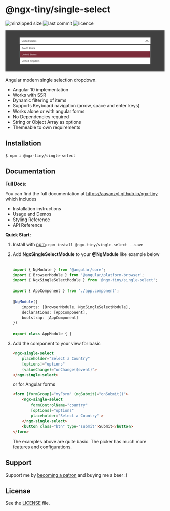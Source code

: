 # @ngx-tiny/single-select

![minzipped size](https://img.shields.io/bundlephobia/minzip/@ngx-tiny/single-select?style=for-the-badge)
![last commit](https://img.shields.io/github/last-commit/aavanzyl/ngx-tiny?style=for-the-badge)
![licence](https://img.shields.io/npm/l/@ngx-tiny/single-select?style=for-the-badge)

![Single Select](https://raw.githubusercontent.com/aavanzyl/ngx-tiny/master/projects/assets/ngx-single-select.png)

Angular modern single selection dropdown.

* Angular 10 implementation
* Works with SSR
* Dynamic filtering of items
* Supports Keyboard navigation (arrow, space and enter keys)
* Works alone or with angular forms 
* No Dependencies required
* String or Object Array as options
* Themeable to own requirements

## Installation

```sh
$ npm i @ngx-tiny/single-select
```

## Documentation

__Full Docs:__

You can find the full documentation at https://aavanzyl.github.io/ngx-tiny which includes
* Installation instructions
* Usage and Demos
* Styling Reference
* API Reference

__Quick Start:__

1. Install with [npm](https://www.npmjs.com): `npm install @ngx-tiny/single-select --save`

2. Add __NgxSingleSelectModule__ to your __@NgModule__ like example below
    ```typescript

    import { NgModule } from '@angular/core';
    import { BrowserModule } from '@angular/platform-browser';
    import { NgxSingleSelectModule } from '@ngx-tiny/single-select';

    import { AppComponent } from './app.component';

    @NgModule({
        imports: [BrowserModule, NgxSingleSelectModule],
        declarations: [AppComponent],
        bootstrap: [AppComponent]
    })

    export class AppModule { }

    ```
 4. Add the component to your view for basic
    ```html
    <ngx-single-select 
        placeholder="Select a Country" 
        [options]="options" 
        (valueChange)="onChange($event)">
    </ngx-single-select>
    ```
    or for Angular forms
    ```html 
    <form [formGroup]="myForm" (ngSubmit)="onSubmit()">
        <ngx-single-select 
            formControlName="country" 
            [options]="options" 
            placeholder="Select a Country" >
        </ngx-single-select>
        <button class="btn" type="submit">Submit</button>
    </form>
    ```
    The examples above are quite basic. The picker has much more features and configurations. 
    
## Support

Support me by [becoming a patron](https://www.patreon.com/bePatron?u=27640996) and buying me a beer :) 

## License
See the [LICENSE][license] file.


[license]: /LICENSE
[contributing]: /CONTRIBUTING.md
[docs]: /DOCUMENTATION.md 